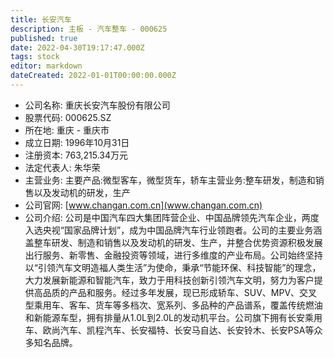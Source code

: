 ```yaml
---
title: 长安汽车
description: 主板 - 汽车整车 - 000625
published: true
date: 2022-04-30T19:17:47.000Z
tags: stock
editor: markdown
dateCreated: 2022-01-01T00:00:00.000Z
---
```


- 公司名称: 重庆长安汽车股份有限公司
- 股票代码: 000625.SZ
- 所在地: 重庆 - 重庆市
- 成立日期: 1996年10月31日
- 注册资本: 763,215.34万元
- 法定代表人: 朱华荣
- 主营业务: 主要产品:微型客车，微型货车，轿车主营业务:整车研发，制造和销售以及发动机的研发，生产
- 公司官网: [www.changan.com.cn](www.changan.com.cn)
- 公司介绍: 公司是中国汽车四大集团阵营企业、中国品牌领先汽车企业，两度入选央视“国家品牌计划”，成为中国品牌汽车行业领跑者。公司的主要业务涵盖整车研发、制造和销售以及发动机的研发、生产，并整合优势资源积极发展出行服务、新零售、金融投资等领域，进行多维度的产业布局。公司始终坚持以“引领汽车文明造福人类生活”为使命，秉承“节能环保、科技智能”的理念，大力发展新能源和智能汽车，致力于用科技创新引领汽车文明，努力为客户提供高品质的产品和服务。经过多年发展，现已形成轿车、SUV、MPV、交叉型乘用车、客车、货车等多档次、宽系列、多品种的产品谱系，覆盖传统燃油和新能源车型，拥有排量从1.0L到2.0L的发动机平台。公司旗下拥有长安乘用车、欧尚汽车、凯程汽车、长安福特、长安马自达、长安铃木、长安PSA等众多知名品牌。


